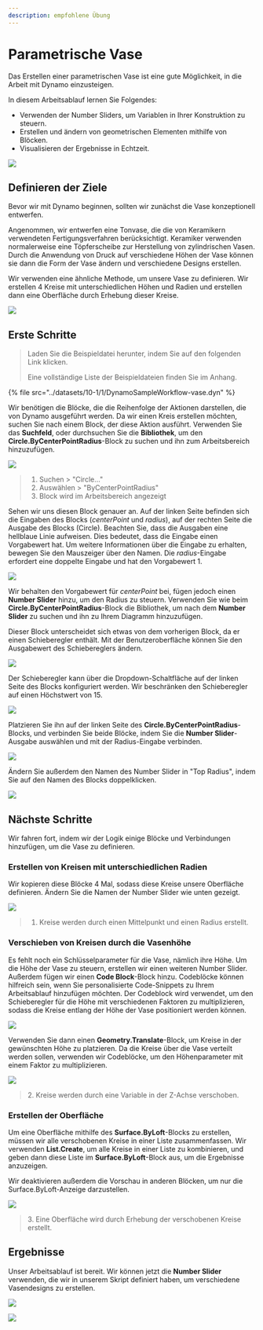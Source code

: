 ```yaml
---
description: empfohlene Übung
---
```


# Parametrische Vase

Das Erstellen einer parametrischen Vase ist eine gute Möglichkeit, in die Arbeit mit Dynamo einzusteigen.

In diesem Arbeitsablauf lernen Sie Folgendes:

* Verwenden der Number Sliders, um Variablen in Ihrer Konstruktion zu steuern.
* Erstellen und ändern von geometrischen Elementen mithilfe von Blöcken.
* Visualisieren der Ergebnisse in Echtzeit.

![](../images/10-1/1/vase1(3).gif)

## Definieren der Ziele

Bevor wir mit Dynamo beginnen, sollten wir zunächst die Vase konzeptionell entwerfen.

Angenommen, wir entwerfen eine Tonvase, die die von Keramikern verwendeten Fertigungsverfahren berücksichtigt. Keramiker verwenden normalerweise eine Töpferscheibe zur Herstellung von zylindrischen Vasen. Durch die Anwendung von Druck auf verschiedene Höhen der Vase können sie dann die Form der Vase ändern und verschiedene Designs erstellen.

Wir verwenden eine ähnliche Methode, um unsere Vase zu definieren. Wir erstellen 4 Kreise mit unterschiedlichen Höhen und Radien und erstellen dann eine Oberfläche durch Erhebung dieser Kreise.

![](../images/10-1/1/vase2.png)

## Erste Schritte

> Laden Sie die Beispieldatei herunter, indem Sie auf den folgenden Link klicken.
>
> Eine vollständige Liste der Beispieldateien finden Sie im Anhang.

{% file src="../datasets/10-1/1/DynamoSampleWorkflow-vase.dyn" %}

Wir benötigen die Blöcke, die die Reihenfolge der Aktionen darstellen, die von Dynamo ausgeführt werden. Da wir einen Kreis erstellen möchten, suchen Sie nach einem Block, der diese Aktion ausführt. Verwenden Sie das **Suchfeld**, oder durchsuchen Sie die **Bibliothek**, um den **Circle.ByCenterPointRadius**-Block zu suchen und ihn zum Arbeitsbereich hinzuzufügen.

![](../images/10-1/1/vase8.png)

> 1. Suchen > "Circle..."
> 2. Auswählen > "ByCenterPointRadius"
> 3. Block wird im Arbeitsbereich angezeigt

Sehen wir uns diesen Block genauer an. Auf der linken Seite befinden sich die Eingaben des Blocks (_centerPoint_ und _radius_), auf der rechten Seite die Ausgabe des Blocks (Circle). Beachten Sie, dass die Ausgaben eine hellblaue Linie aufweisen. Dies bedeutet, dass die Eingabe einen Vorgabewert hat. Um weitere Informationen über die Eingabe zu erhalten, bewegen Sie den Mauszeiger über den Namen. Die _radius_-Eingabe erfordert eine doppelte Eingabe und hat den Vorgabewert 1.

![](../images/10-1/1/vase10.png)

Wir behalten den Vorgabewert für _centerPoint_ bei, fügen jedoch einen **Number Slider** hinzu, um den Radius zu steuern. Verwenden Sie wie beim **Circle.ByCenterPointRadius**-Block die Bibliothek, um nach dem **Number Slider** zu suchen und ihn zu Ihrem Diagramm hinzuzufügen.

Dieser Block unterscheidet sich etwas von dem vorherigen Block, da er einen Schieberegler enthält. Mit der Benutzeroberfläche können Sie den Ausgabewert des Schiebereglers ändern.

![](../images/10-1/1/vase13(1).gif)

Der Schieberegler kann über die Dropdown-Schaltfläche auf der linken Seite des Blocks konfiguriert werden. Wir beschränken den Schieberegler auf einen Höchstwert von 15.

![](../images/10-1/1/vase11.png)

Platzieren Sie ihn auf der linken Seite des **Circle.ByCenterPointRadius**-Blocks, und verbinden Sie beide Blöcke, indem Sie die **Number Slider**-Ausgabe auswählen und mit der Radius-Eingabe verbinden.

![](../images/10-1/1/vase12.png)

Ändern Sie außerdem den Namen des Number Slider in "Top Radius", indem Sie auf den Namen des Blocks doppelklicken.

![](../images/10-1/1/vase14.png)

## Nächste Schritte

Wir fahren fort, indem wir der Logik einige Blöcke und Verbindungen hinzufügen, um die Vase zu definieren.

### Erstellen von Kreisen mit unterschiedlichen Radien

Wir kopieren diese Blöcke 4 Mal, sodass diese Kreise unsere Oberfläche definieren. Ändern Sie die Namen der Number Slider wie unten gezeigt.

![](../images/10-1/1/vase4(1)(1).png)

> 1. Kreise werden durch einen Mittelpunkt und einen Radius erstellt.

### Verschieben von Kreisen durch die Vasenhöhe

Es fehlt noch ein Schlüsselparameter für die Vase, nämlich ihre Höhe. Um die Höhe der Vase zu steuern, erstellen wir einen weiteren Number Slider. Außerdem fügen wir einen **Code Block**-Block hinzu. Codeblöcke können hilfreich sein, wenn Sie personalisierte Code-Snippets zu Ihrem Arbeitsablauf hinzufügen möchten. Der Codeblock wird verwendet, um den Schieberegler für die Höhe mit verschiedenen Faktoren zu multiplizieren, sodass die Kreise entlang der Höhe der Vase positioniert werden können.

![](../images/10-1/1/vase15(1).png)

Verwenden Sie dann einen **Geometry.Translate**-Block, um Kreise in der gewünschten Höhe zu platzieren. Da die Kreise über die Vase verteilt werden sollen, verwenden wir Codeblöcke, um den Höhenparameter mit einem Faktor zu multiplizieren.

![](../images/10-1/1/vase5.png)

> 2\. Kreise werden durch eine Variable in der Z-Achse verschoben.

### Erstellen der Oberfläche

Um eine Oberfläche mithilfe des **Surface.ByLoft**-Blocks zu erstellen, müssen wir alle verschobenen Kreise in einer Liste zusammenfassen. Wir verwenden **List.Create**, um alle Kreise in einer Liste zu kombinieren, und geben dann diese Liste im **Surface.ByLoft**-Block aus, um die Ergebnisse anzuzeigen.

Wir deaktivieren außerdem die Vorschau in anderen Blöcken, um nur die Surface.ByLoft-Anzeige darzustellen.

![](../images/10-1/1/vase6(1)(1).png)

> 3\. Eine Oberfläche wird durch Erhebung der verschobenen Kreise erstellt.

## Ergebnisse

Unser Arbeitsablauf ist bereit. Wir können jetzt die **Number Slider** verwenden, die wir in unserem Skript definiert haben, um verschiedene Vasendesigns zu erstellen.

![](../images/10-1/1/vase1(3).gif)

![](../images/10-1/1/vase7.png)
